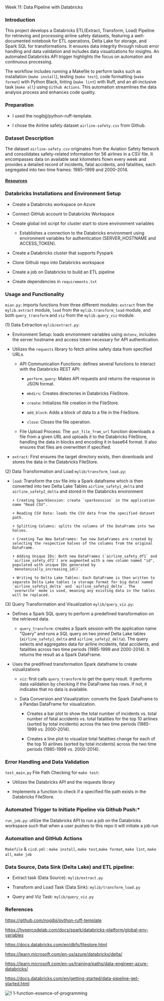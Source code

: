 

Week 11: Data Pipeline with Databricks

### Introduction 

This project develops a Databricks ETL(Extract, Transform, Load) Pipeline for retrieving and processing airline safety datasets, featuring a well-documented notebook for ETL operations, Delta Lake for storage, and Spark SQL for transformations. It ensures data integrity through robust error handling and data validation and includes data visualizations for insights. An automated Databricks API trigger highlights the focus on automation and continuous processing.

The workflow includes running a Makefile to perform tasks such as installation (`make install`), testing (`make test`), code formatting (`make format`) with Python Black, linting (`make lint`) with Ruff, and an all-inclusive task (`make all`) using `Github Actions`. This automation streamlines the data analysis process and enhances code quality.

### Preparation

+ I used the nogibjj/python-ruff-template.

+ I chose the Airline safety dataset `airline-safety.csv` from Github.

### Dataset Description

The dataset `airline-safety.csv` originates from the Aviation Safety Network and consolidates safety-related information for 56 airlines in a CSV file. It encompasses data on available seat kilometers flown every week and provides a detailed record of incidents, fatal accidents, and fatalities, each segregated into two time frames: 1985–1999 and 2000–2014.

#### [Resources](https://github.com/fivethirtyeight/data/tree/master/airline-safety) 

### Databricks Installations and Environment Setup 

+ Create a Databricks workspace on Azure

+ Connect GitHub account to Databricks Workspace

+ Create global init script for cluster start to store environment variables

  + Establishes a connection to the Databricks environment using environment variables for authentication (SERVER_HOSTNAME and ACCESS_TOKEN).

+ Create a Databricks cluster that supports Pyspark

+ Clone Github repo into Databricks workspace

+ Create a job on Databricks to build an ETL pipeline

+ Create dependencies in `requirements.txt`


### Usage and Functionality 

`mian.py`: imports functions from three different modules: `extract` from the `mylib.extract` module, `load` from the `mylib.transform_load` module, and both `query_transform` and `viz` from the `mylib.query_viz` module. 

(1) Data Extraction `mylib/extract.py`:

  + Environment Setup: loads environment variables using `dotenv`, includes the server hostname and access token necessary for API authentication.

  + Utilizes the `requests` library to fetch airline safety data from specified URLs.

    + API Communication Functions: defines several functions to interact with the Databricks REST API:

        + `perform_query`: Makes API requests and returns the response in JSON format.

        + `mkdirs`: Creates directories in Databricks FileStore.

        + `create`: Initializes file creation in the FileStore.

        + `add_block`: Adds a block of data to a file in the FileStore.

        + `close`: Closes the file operation.

    + File Upload Process: The` put_file_from_url` function downloads a file from a given URL and uploads it to the Databricks FileStore, handling the data in blocks and encoding it in base64 format. It also ensures that files are overwritten if specified.

  + `extract`: First ensures the target directory exists, then downloads and stores the data in the Databricks FileStore.

(2) Data Transformation and Load `mylib/transform_load.py`:

  + `load`: Transform the csv file into a Spark dataframe which is then converted into two Delta Lake Tables `airline_safety1_delta` and `airline_safety2_delta` and stored in the Databricks environment

        + Creating SparkSession: create `sparksession` in the application name "Read CSV". 

        + Reading CSV Data: loads the CSV data from the specified dataset path. 

        + Splitting Columns: splits the columns of the DataFrame into two halves. 

        + Creating Two New DataFrames: Two new DataFrames are created by selecting the respective halves of the columns from the original DataFrame.

        + Adding Unique IDs: Both new DataFrames (`airline_safety_df1` and `airline_safety_df2`) are augmented with a new column named "id", populated with unique IDs generated by `monotonically_increasing_id()`.

        + Writing to Delta Lake Tables: Each DataFrame is then written to separate Delta Lake tables (a storage format for big data) named `airline_safety1_delta` and `airline_safety2_delta`. The `overwrite` mode is used, meaning any existing data in the tables will be replaced.

(3) Query Transformation and Visualization `mylib/query_viz.py`:

  + Defines a Spark SQL query to perform a predefined transformation on the retrieved data.

    + `query_transform`:  creates a Spark session with the application name "Query" and runs a SQL query on two joined Delta Lake tables (`airline_safety1_delta` and `airline_safety2_delta`). The query selects and aggregates data for airline incidents, fatal accidents, and fatalities across two time periods (1985-1999 and 2000-2014). It returns the result as a Spark DataFrame.
        
  + Uses the predifined transformation Spark dataframe to create vizualizations

      + `viz`: first calls `query_transform` to get the query result. It performs data validation by checking if the DataFrame has rows. If not, it indicates that no data is available.

      + Data Conversion and Visualization: converts the Spark DataFrame to a Pandas DataFrame for visualization. 

          + Creates a bar plot to show the total number of incidents vs.  total number of fatal accidents vs. total fatalities for the top 10 airlines (sorted by total incidents) across the two time periods (1985-1999 vs. 2000-2014).

          + Creates a line plot to visualize total fatalities change for each of the top 10 airlines (sorted by total incidents) across the two time periods (1985-1999 vs. 2000-2014).

### Error Handling and Data Validation

`test_main.py` File Path Checking for `make test`:

+ Utilizes the Databricks API and the requests library

+ Implements a function to check if a specified file path exists in the Databricks FileStore.

### Automated Trigger to Initiate Pipeline via Github Push:*

`run_job.py`: utilize the Databricks API to run a job on the Databricks workspace such that when a user pushes to this repo it will initiate a job run

### Automation and GitHub Actions

`Makefile` & `cicd.yml` : `make install`, `make test`,`make format`, `make lint`, `make all`, `make job`

### Data Source, Data Sink (Delta Lake) and ETL pipeline:

+ Extract task (Data Source): `mylib/extract.py`

+ Transform and Load Task (Data Sink): `mylib/transform_load.py`

+ Query and Viz Task: `mylib/query_viz.py`



### References 

https://github.com/nogibjj/python-ruff-template

https://hypercodelab.com/docs/spark/databricks-platform/global-env-variables

https://docs.databricks.com/en/dbfs/filestore.html

https://learn.microsoft.com/en-us/azure/databricks/delta/

https://learn.microsoft.com/en-us/training/paths/data-engineer-azure-databricks/

https://docs.databricks.com/en/getting-started/data-pipeline-get-started.html



![1 1-function-essence-of-programming](https://github.com/nogibjj/python-ruff-template/assets/58792/f7f33cd3-cff5-4014-98ea-09b6a29c7557)



